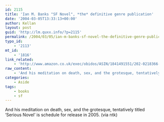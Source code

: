 ```yaml
---
id: 2115
title: 'Ian M. Banks "SF Novel", *the* definitive genre publication'
date: '2004-03-05T13:33:13+00:00'
author: Kellan
layout: post
guid: 'http://lm.quxx.info/?p=2115'
permalink: /2004/03/05/ian-m-banks-sf-novel-the-definitive-genre-publication/
typo_id:
    - '2113'
mt_id:
    - '1816'
link_related:
    - 'http://www.amazon.co.uk/exec/obidos/ASIN/1841491551/202-0218366-5671022'
raw_content:
    - 'And his meditation on death, sex, and the grotesque, tentatively titled \''Serious Novel\'' is schedule for release in 2005. (via ntk)'
categories:
    - Aside
tags:
    - books
    - sf
---
```


And his meditation on death, sex, and the grotesque, tentatively titled ‘Serious Novel’ is schedule for release in 2005. (via ntk)